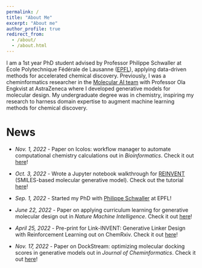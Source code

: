 ```yaml
---
permalink: /
title: "About Me"
excerpt: "About me"
author_profile: true
redirect_from: 
  - /about/
  - /about.html
---
```


I am a 1st year PhD student advised by Professor Philippe Schwaller at École Polytechnique Fédérale de Lausanne ([EPFL](https://github.com/schwallergroup)), applying data-driven methods for accelerated chemical discovery. Previously, I was a cheminformatics researcher in the [Molecular AI team](https://github.com/MolecularAI) with Professor Ola Engkvist at AstraZeneca where I developed generative models for molecular design. My undergraduate degree was in chemistry, inspiring my research to harness domain expertise to augment machine learning methods for chemical discovery.

# News
* *Nov. 1, 2022* - Paper on Icolos: workflow manager to automate computational chemistry calculations out in *Bioinformatics*. Check it out [here](https://academic.oup.com/bioinformatics/article-abstract/38/21/4951/6694041?redirectedFrom=fulltext)!


* *Oct. 3, 2022* - Wrote a Jupyter notebook walkthrough for [REINVENT](https://github.com/MolecularAI/Reinvent) (SMILES-based molecular generative model). Check out the tutorial [here](https://github.com/rociomer/dl-chem-101/blob/main/03_gen_SMILES_LSTM/SMILES-LSTM-Walkthrough.ipynb)!


* *Sep. 1, 2022* - Started my PhD with [Philippe Schwaller](https://schwallergroup.github.io/) at EPFL!


* *June 22, 2022* - Paper on applying curriculum learning for generative molecular design out in *Nature Machine Intelligence*. Check it out [here](https://www.nature.com/articles/s42256-022-00494-4)!


* *April 25, 2022* - Pre-print for Link-INVENT: Generative Linker Design with Reinforcement Learning out on ChemRxiv. Check it out [here](https://chemrxiv.org/engage/chemrxiv/article-details/62628b2debac3a61c7debf31)!


* *Nov. 17, 2022* - Paper on DockStream: optimizing molecular docking scores in generative models out in *Journal of Cheminformatics*. Check it out [here](https://jcheminf.biomedcentral.com/articles/10.1186/s13321-021-00563-7)!